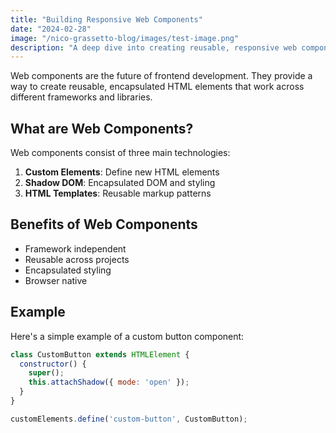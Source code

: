 ```yaml
---
title: "Building Responsive Web Components"
date: "2024-02-28"
image: "/nico-grassetto-blog/images/test-image.png"
description: "A deep dive into creating reusable, responsive web components"
---
```


Web components are the future of frontend development. They provide a way to create reusable, encapsulated HTML elements that work across different frameworks and libraries.

## What are Web Components?

Web components consist of three main technologies:

1. **Custom Elements**: Define new HTML elements
2. **Shadow DOM**: Encapsulated DOM and styling
3. **HTML Templates**: Reusable markup patterns

## Benefits of Web Components

- Framework independent
- Reusable across projects
- Encapsulated styling
- Browser native

## Example

Here's a simple example of a custom button component:

```javascript
class CustomButton extends HTMLElement {
  constructor() {
    super();
    this.attachShadow({ mode: 'open' });
  }
}

customElements.define('custom-button', CustomButton);
```
